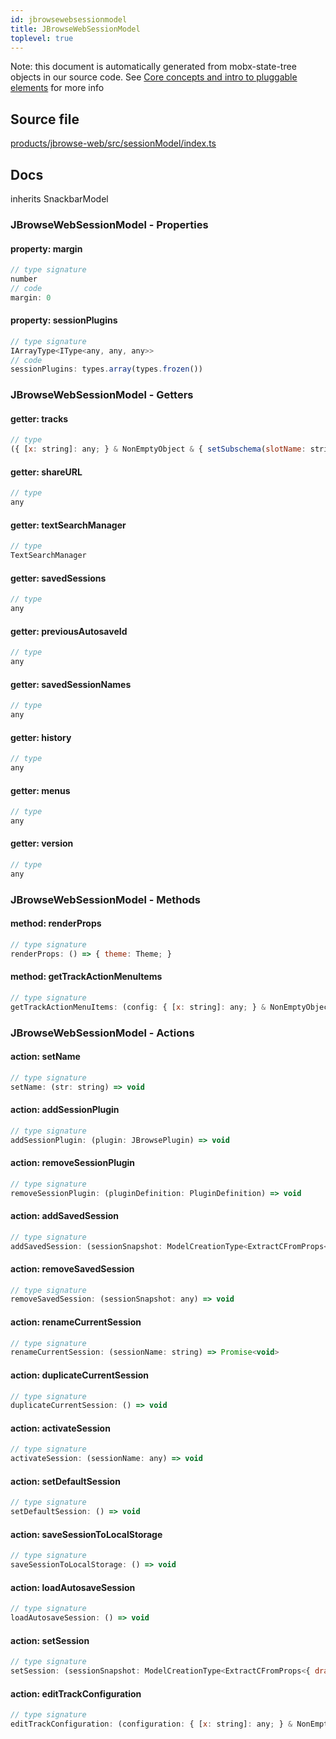 ```yaml
---
id: jbrowsewebsessionmodel
title: JBrowseWebSessionModel
toplevel: true
---
```



Note: this document is automatically generated from mobx-state-tree objects in
our source code. See [Core concepts and intro to pluggable
elements](/docs/developer_guide/) for more info



## Source file

[products/jbrowse-web/src/sessionModel/index.ts](https://github.com/GMOD/jbrowse-components/blob/main/products/jbrowse-web/src/sessionModel/index.ts)


## Docs


inherits SnackbarModel



### JBrowseWebSessionModel - Properties
#### property: margin



```js
// type signature
number
// code
margin: 0
```

#### property: sessionPlugins



```js
// type signature
IArrayType<IType<any, any, any>>
// code
sessionPlugins: types.array(types.frozen())
```


### JBrowseWebSessionModel - Getters
#### getter: tracks



```js
// type
({ [x: string]: any; } & NonEmptyObject & { setSubschema(slotName: string, data: unknown): any; } & IStateTreeNode<AnyConfigurationSchemaType>)[]
```

#### getter: shareURL



```js
// type
any
```

#### getter: textSearchManager



```js
// type
TextSearchManager
```

#### getter: savedSessions



```js
// type
any
```

#### getter: previousAutosaveId



```js
// type
any
```

#### getter: savedSessionNames



```js
// type
any
```

#### getter: history



```js
// type
any
```

#### getter: menus



```js
// type
any
```

#### getter: version



```js
// type
any
```


### JBrowseWebSessionModel - Methods
#### method: renderProps



```js
// type signature
renderProps: () => { theme: Theme; }
```

#### method: getTrackActionMenuItems



```js
// type signature
getTrackActionMenuItems: (config: { [x: string]: any; } & NonEmptyObject & { setSubschema(slotName: string, data: unknown): any; } & IStateTreeNode<ConfigurationSchemaType<{ name: { description: string; type: string; defaultValue: string; }; ... 8 more ...; formatAbout: ConfigurationSchemaType<...>; }, ConfigurationSchemaOptions<...>>>) => ...
```


### JBrowseWebSessionModel - Actions
#### action: setName



```js
// type signature
setName: (str: string) => void
```

#### action: addSessionPlugin



```js
// type signature
addSessionPlugin: (plugin: JBrowsePlugin) => void
```

#### action: removeSessionPlugin



```js
// type signature
removeSessionPlugin: (pluginDefinition: PluginDefinition) => void
```

#### action: addSavedSession



```js
// type signature
addSavedSession: (sessionSnapshot: ModelCreationType<ExtractCFromProps<{ drawerPosition: IOptionalIType<ISimpleType<string>, [undefined]>; drawerWidth: IOptionalIType<ISimpleType<number>, [undefined]>; widgets: IMapType<...>; activeWidgets: IMapType<...>; minimized: IOptionalIType<...>; } & ... 6 more ... & { ...; }>>) => void
```

#### action: removeSavedSession



```js
// type signature
removeSavedSession: (sessionSnapshot: any) => void
```

#### action: renameCurrentSession



```js
// type signature
renameCurrentSession: (sessionName: string) => Promise<void>
```

#### action: duplicateCurrentSession



```js
// type signature
duplicateCurrentSession: () => void
```

#### action: activateSession



```js
// type signature
activateSession: (sessionName: any) => void
```

#### action: setDefaultSession



```js
// type signature
setDefaultSession: () => void
```

#### action: saveSessionToLocalStorage



```js
// type signature
saveSessionToLocalStorage: () => void
```

#### action: loadAutosaveSession



```js
// type signature
loadAutosaveSession: () => void
```

#### action: setSession



```js
// type signature
setSession: (sessionSnapshot: ModelCreationType<ExtractCFromProps<{ drawerPosition: IOptionalIType<ISimpleType<string>, [undefined]>; drawerWidth: IOptionalIType<ISimpleType<number>, [undefined]>; widgets: IMapType<...>; activeWidgets: IMapType<...>; minimized: IOptionalIType<...>; } & ... 6 more ... & { ...; }>>) => void
```

#### action: editTrackConfiguration



```js
// type signature
editTrackConfiguration: (configuration: { [x: string]: any; } & NonEmptyObject & { setSubschema(slotName: string, data: unknown): any; } & IStateTreeNode<AnyConfigurationSchemaType>) => void
```


